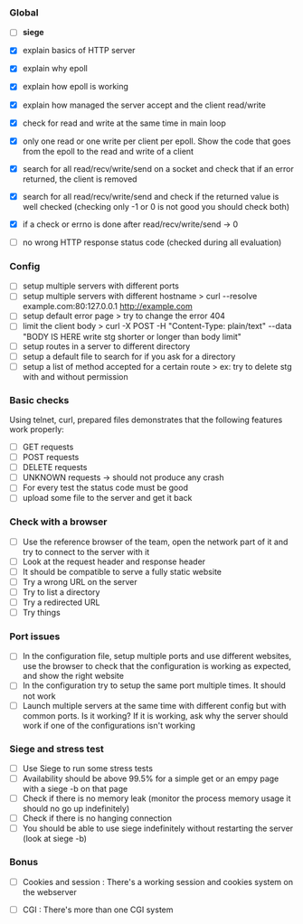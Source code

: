 
### Global

- [ ] **siege**
- [x] explain basics of HTTP server
- [x] explain why epoll 
- [x] explain how epoll is working
- [x] explain how managed the server accept and the client read/write
- [x] check for read and write at the same time in main loop
- [x] only one read or one write per client per epoll. Show the code that goes from the epoll to the read and write of a client
- [x] search for all read/recv/write/send on a socket and check that if an error returned, the client is removed
- [x] search for all read/recv/write/send and check if the returned value is well checked (checking only -1 or 0 is not good you should check both)
- [x] if a check or errno is done after read/recv/write/send -> 0


- [ ] no wrong HTTP response status code (checked during all evaluation)

### Config

- [ ] setup multiple servers with different ports
- [ ] setup multiple servers with different hostname 
  		> curl --resolve example.com:80:127.0.0.1 http://example.com
- [ ] setup default error page
		> try to change the error 404
- [ ] limit the client body
		> curl -X POST -H "Content-Type: plain/text" --data "BODY IS HERE write stg shorter or longer than body limit"
- [ ] setup routes in a server to different directory
- [ ] setup a default file to search for if you ask for a directory
- [ ] setup a list of method accepted for a certain route 
		> ex: try to delete stg with and without permission

### Basic checks

Using telnet, curl, prepared files demonstrates that the following features work properly:
- [ ] GET requests 
- [ ] POST requests
- [ ] DELETE requests
- [ ] UNKNOWN requests -> should not produce any crash
- [ ] For every test the status code must be good
- [ ] upload some file to the server and get it back

### Check with a browser

- [ ] Use the reference browser of the team, open the network part of it and try to connect to the server with it
- [ ] Look at the request header and response header
- [ ] It should be compatible to serve a fully static website
- [ ] Try a wrong URL on the server
- [ ] Try to list a directory
- [ ] Try a redirected URL
- [ ] Try things

### Port issues

- [ ] In the configuration file, setup multiple ports and use different websites, use the browser to check that the configuration is working as expected, and show the right website
- [ ] In the configuration try to setup the same port multiple times. It should not work
- [ ] Launch multiple servers at the same time with different config but with common ports. Is it working? If it is working, ask why the server should work if one of the configurations isn't working

### Siege and stress test

- [ ] Use Siege to run some stress tests
- [ ] Availability should be above 99.5% for a simple get or an empy page with a siege -b on that page
- [ ] Check if there is no memory leak (monitor the process memory usage it should no go up indefinitely)
- [ ] Check if there is no hanging connection
- [ ] You should be able to use siege indefinitely without restarting the server (look at siege -b)

### Bonus 

- [ ] Cookies and session : There's a working session and cookies system on the webserver
- [ ] CGI : There's more than one CGI system





